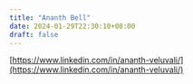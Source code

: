 ```yaml
---
title: "Ananth Bell"
date: 2024-01-29T22:30:10+08:00
draft: false
---
```


[https://www.linkedin.com/in/ananth-veluvali/](https://www.linkedin.com/in/ananth-veluvali/)

